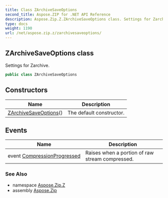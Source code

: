 ```yaml
---
title: Class ZArchiveSaveOptions
second_title: Aspose.ZIP for .NET API Reference
description: Aspose.Zip.Z.ZArchiveSaveOptions class. Settings for Zarchive
type: docs
weight: 1190
url: /net/aspose.zip.z/zarchivesaveoptions/
---
```

## ZArchiveSaveOptions class

Settings for Zarchive.

```csharp
public class ZArchiveSaveOptions
```

## Constructors

| Name | Description |
| --- | --- |
| [ZArchiveSaveOptions](zarchivesaveoptions/)() | The default constructor. |

## Events

| Name | Description |
| --- | --- |
| event [CompressionProgressed](../../aspose.zip.z/zarchivesaveoptions/compressionprogressed/) | Raises when a portion of raw stream compressed. |

### See Also

* namespace [Aspose.Zip.Z](../../aspose.zip.z/)
* assembly [Aspose.Zip](../../)


